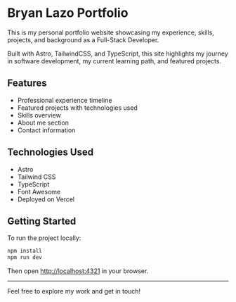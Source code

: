 # Bryan Lazo Portfolio

This is my personal portfolio website showcasing my experience, skills, projects, and background as a Full-Stack Developer.

Built with Astro, TailwindCSS, and TypeScript, this site highlights my journey in software development, my current learning path, and featured projects.

## Features

-   Professional experience timeline
-   Featured projects with technologies used
-   Skills overview
-   About me section
-   Contact information

## Technologies Used

-   Astro
-   Tailwind CSS
-   TypeScript
-   Font Awesome
-   Deployed on Vercel

## Getting Started

To run the project locally:

```bash
npm install
npm run dev
```

Then open [http://localhost:4321](http://localhost:4321) in your browser.

---

Feel free to explore my work and get in touch!
